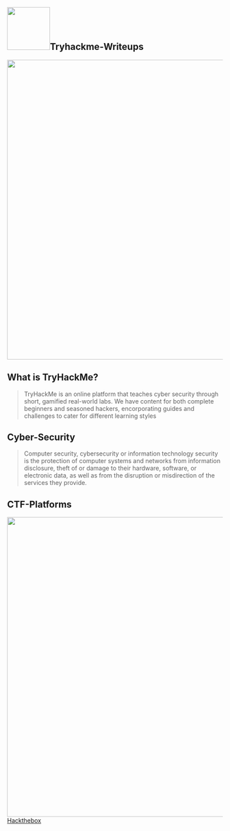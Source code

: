 ## <img src="https://assets.tryhackme.com/img/THMlogo.png" width="100px">Tryhackme-Writeups
<img src="https://blog.tryhackme.com/content/images/2020/08/1.png" width="700px">

## What is TryHackMe?
>TryHackMe is an online platform that teaches cyber security through short, gamified real-world labs. We have content for both complete beginners and seasoned hackers, encorporating guides and challenges to cater for different learning styles

## Cyber-Security
>Computer security, cybersecurity or information technology security is the protection of computer systems and networks from information disclosure, theft of or damage to their hardware, software, or electronic data, as well as from the disruption or misdirection of the services they provide.

## CTF-Platforms
<img src="https://docs.hackerone.com/static/fd3822ba07ba51cd69c19dfecae94608/0b533/hacker101-1.png" width="700px"> 
<a href="https://hackthebox.eu">Hackthebox</a>
<a href=""></a>
<a href=""></a>
<a href=""></a>
<a href=""></a>
<a href=""></a>
